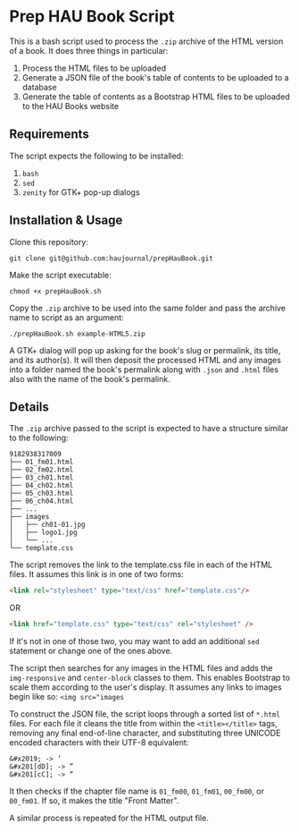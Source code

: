 Prep HAU Book Script
====================

This is a bash script used to process the `.zip` archive of the HTML version of
a book. It does three things in particular:

1. Process the HTML files to be uploaded
2. Generate a JSON file of the book's table of contents to be uploaded to a
   database
3. Generate the table of contents as a Bootstrap HTML files to be uploaded to
   the HAU Books website

Requirements
------------

The script expects the following to be installed:

1. `bash`
2. `sed`
3. `zenity` for GTK+ pop-up dialogs

Installation & Usage
-----

Clone this repository:

```
git clone git@github.com:haujournal/prepHauBook.git
```

Make the script executable:

```
chmod +x prepHauBook.sh
```

Copy the `.zip` archive to be used into the same folder and pass the archive
name to script as an argument:

```
./prepHauBook.sh example-HTML5.zip
```

A GTK+ dialog will pop up asking for the book's slug or permalink, its title,
and its author(s). It will then deposit the processed HTML and any images into
a folder named the book's permalink along with `.json` and `.html` files also
with the name of the book's permalink.

Details
-------

The `.zip` archive passed to the script is expected to have a structure similar
to the following:

```
9182938317009
├── 01_fm01.html
├── 02_fm02.html
├── 03_ch01.html
├── 04_ch02.html
├── 05_ch03.html
├── 06_ch04.html
├── ...
├── images
│   ├── ch01-01.jpg
│   ├── logo1.jpg
│   └── ...
└── template.css
```

The script removes the link to the template.css file in each of the HTML files.
It assumes this link is in one of two forms:

```html
<link rel="stylesheet" type="text/css" href="template.css"/>
```

OR

```html
<link href="template.css" type="text/css" rel="stylesheet" />
```

If it's not in one of those two, you may want to add an additional `sed`
statement or change one of the ones above.

The script then searches for any images in the HTML files and adds the
`img-responsive` and `center-block` classes to them. This enables Bootstrap to
scale them according to the user's display. It assumes any links to images
begin like so: `<img src="images`

To construct the JSON file, the script loops through a sorted list of `*.html`
files. For each file it cleans the title from within the `<title></title>`
tags, removing any final end-of-line character, and substituting three UNICODE
encoded characters with their UTF-8 equivalent:

```
&#x2019; -> ’
&#x201[dD]; -> ”
&#x201[cC]; -> “
```

It then checks if the chapter file name is `01_fm00`, `01_fm01`, `00_fm00`, or
`00_fm01`. If so, it makes the title "Front Matter".

A similar process is repeated for the HTML output file.
